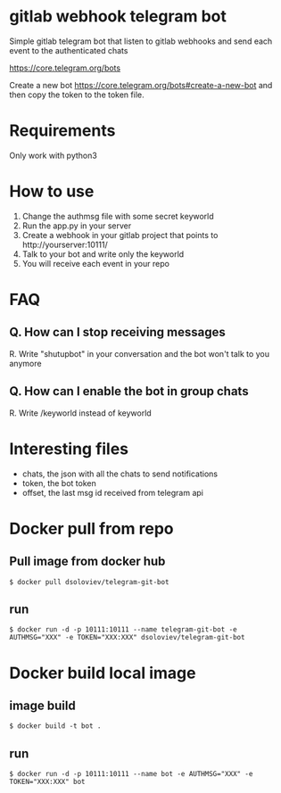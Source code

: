 # gitlab webhook telegram bot

Simple gitlab telegram bot that listen to gitlab webhooks and send each event
to the authenticated chats

https://core.telegram.org/bots

Create a new bot https://core.telegram.org/bots#create-a-new-bot
and then copy the token to the token file.

# Requirements 
Only work with python3

# How to use

1. Change the authmsg file with some secret keyworld
1. Run the app.py in your server
1. Create a webhook in your gitlab project that points to
   http://yourserver:10111/
1. Talk to your bot and write only the keyworld
1. You will receive each event in your repo

# FAQ

## Q. How can I stop receiving messages
R. Write "shutupbot" in your conversation and the bot won't talk to you anymore

## Q. How can I enable the bot in group chats
R. Write /keyworld instead of keyworld

# Interesting files

 * chats, the json with all the chats to send notifications
 * token, the bot token
 * offset, the last msg id received from telegram api


# Docker pull from repo
## Pull image from docker hub
```shell
$ docker pull dsoloviev/telegram-git-bot
```
## run
```shell
$ docker run -d -p 10111:10111 --name telegram-git-bot -e AUTHMSG="XXX" -e TOKEN="XXX:XXX" dsoloviev/telegram-git-bot
```

# Docker build local image
## image build
```shell
$ docker build -t bot .
```
## run
```shell
$ docker run -d -p 10111:10111 --name bot -e AUTHMSG="XXX" -e TOKEN="XXX:XXX" bot
```